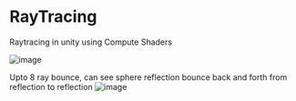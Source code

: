 # RayTracing
 Raytracing in unity using Compute Shaders

 
![image](https://github.com/BangCD/RayTracing/assets/65851704/a513369f-9a99-479f-b268-54fbd5424530)

Upto 8 ray bounce, can see sphere reflection bounce back and forth from reflection to reflection
![image](https://github.com/BangCD/RayTracing/assets/65851704/a62ee6ef-3a8c-443b-869d-fa4943162248)
